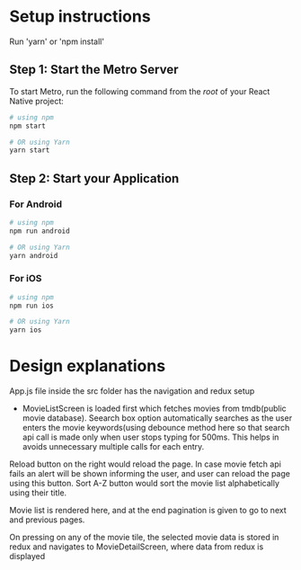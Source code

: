 
# Setup instructions

Run 'yarn' or 'npm install'

## Step 1: Start the Metro Server

To start Metro, run the following command from the _root_ of your React Native project:

```bash
# using npm
npm start

# OR using Yarn
yarn start
```

## Step 2: Start your Application


### For Android

```bash
# using npm
npm run android

# OR using Yarn
yarn android
```

### For iOS

```bash
# using npm
npm run ios

# OR using Yarn
yarn ios
```

# Design explanations
App.js file inside the src folder has the navigation and redux setup

- MovieListScreen is loaded first which fetches movies from tmdb(public movie database).
Seearch box option automatically searches as the user enters the movie keywords(using debounce method here so that search api call is made only when user stops typing for 500ms.
This helps in avoids unnecessary multiple calls for each entry.

Reload button on the right would reload the page. In case movie fetch api fails an alert will be shown informing the user, and user can reload the page using this button.
Sort A-Z button would sort the movie list alphabetically using their title.

Movie list is rendered here, and at the end pagination is given to go to next and previous pages.

On pressing on any of the movie tile, the selected movie data is stored in redux and navigates to MovieDetailScreen, where data from redux is displayed

